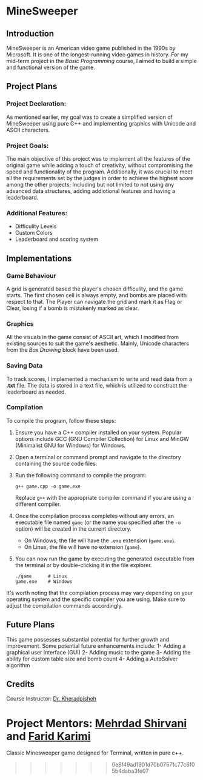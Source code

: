 # MineSweeper

## Introduction

MineSweeper is an American video game published in the 1990s by Microsoft. It is one of the longest-running video games in history. For my mid-term project in the *Basic Programming* course, I aimed to build a simple and functional version of the game.

## Project Plans

### Project Declaration:

As mentioned earlier, my goal was to create a simplified version of MineSweeper using pure C++ and implementing graphics with Unicode and ASCII characters.

### Project Goals:

The main objective of this project was to implement all the features of the original game while adding a touch of creativity, without compromising the speed and functionality of the program. Additionally, it was crucial to meet all the requirements set by the judges in order to achieve the highest score among the other projects; Including but not limited to not using any advanced data structures, adding addiotional features and having a leaderboard.

### Additional Features:

- Difficulity Levels
- Custom Colors
- Leaderboard and scoring system 

## Implementations

### Game Behaviour

A grid is generated based the player's chosen difficulity, and the game starts. The first chosen cell is always empty, and bombs are placed with respect to that.
The Player can navigate the grid and mark it as Flag or Clear, losing if a bomb is mistakenly marked as clear. 

### Graphics

All the visuals in the game consist of ASCII art, which I modified from existing sources to suit the game's aesthetic. Mainly, Unicode characters from the *Box Drawing* block have been used.

### Saving Data

To track scores, I implemented a mechanism to write and read data from a **.txt** file. The data is stored in a text file, which is utilized to construct the leaderboard as needed.

### Compilation 

To compile the program, follow these steps:

1. Ensure you have a C++ compiler installed on your system. Popular options include GCC (GNU Compiler Collection) for Linux and MinGW (Minimalist GNU for Windows) for Windows.

1. Open a terminal or command prompt and navigate to the directory containing the source code files.

1. Run the following command to compile the program:

   ```shell
   g++ game.cpp -o game.exe
   ```

   Replace `g++` with the appropriate compiler command if you are using a different compiler.

1. Once the compilation process completes without any errors, an executable file named `game` (or the name you specified after the `-o` option) will be created in the current directory.

   - On Windows, the file will have the `.exe` extension (`game.exe`).
   - On Linux, the file will have no extension (`game`).

1. You can now run the game by executing the generated executable from the terminal or by double-clicking it in the file explorer.

   ```shell
   ./game      # Linux
   game.exe    # Windows
   ```

It's worth noting that the compilation process may vary depending on your operating system and the specific compiler you are using. Make sure to adjust the compilation commands accordingly.

## Future Plans

This game possesses substantial potential for further growth and improvement. 
Some potential future enhancements include:
1- Adding a graphical user interface (GUI)
2- Adding music to the game
3- Adding the ability for custom table size and bomb count
4- Adding a AutoSolver algorithm

## Credits

Course Instructor: 
[Dr. Kheradpisheh](https://www.linkedin.com/in/saeed-reza-kheradpisheh-7a0b18155/)  

Project Mentors: 
[Mehrdad Shirvani](https://www.linkedin.com/in/mehrdad-shirvani/)
and
[Farid Karimi](https://www.linkedin.com/in/farid-kmi/)
=======
Classic Minesweeper game designed for Terminal, written in pure c++.
>>>>>>> 0e8f49ad1901d70b07571c77c6f05b4daba3fe07
